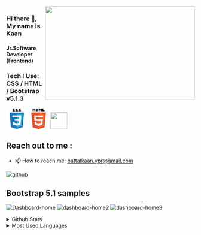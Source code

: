 <img src="https://media.giphy.com/media/qgQUggAC3Pfv687qPC/giphy.gif" align="right" width="400" height="250">

### Hi there 👋, My name is Kaan
####  Jr.Software Developer (Frontend) 


### Tech I Use:  CSS / HTML / Bootstrap v5.1.3 <br>
<img src="https://raw.githubusercontent.com/github/explore/80688e429a7d4ef2fca1e82350fe8e3517d3494d/topics/css/css.png" width="55px" height="55px">
<img src="https://raw.githubusercontent.com/github/explore/80688e429a7d4ef2fca1e82350fe8e3517d3494d/topics/html/html.png" width="55px" height="55px">
<img src="https://pbs.twimg.com/profile_images/1273081551354396672/-Tzadxix_400x400.jpg" width="45px" height="45px">

## Reach out to me :
- 📫 How to reach me: battalkaan.ypr@gmail.com 

[<img src='https://cdn.jsdelivr.net/npm/simple-icons@3.0.1/icons/github.svg' alt='github' height='40'>](https://github.com/BattalKaanYapar)  


## Bootstrap 5.1 samples
![Dashboard-home](https://user-images.githubusercontent.com/93512418/147351951-eda41010-d7ac-4fd7-a295-7d2301bef866.jpg)
![dashboard-home2](https://user-images.githubusercontent.com/93512418/147352053-9d4ad4f5-97fb-4a4d-bd67-2388f4138fd0.jpg)
![dashboard-home3](https://user-images.githubusercontent.com/93512418/147352356-a39a94ca-8abf-4adf-b021-e49335e0bf6a.jpg)


<details>
    <summary>
        Github Stats 
    </summary>
    <img src="https://github-readme-stats.vercel.app/api?username=BattalKaanYapar&theme=radical" width="450px" height="250px">
</details>
<details>
    <summary>
        Most Used Languages
    </summary>
    <img src="https://github-readme-stats.vercel.app/api/top-langs/?username=BattalKaanYapar&layout=compact&theme=radical" width="450px" height="250px">
</details>


